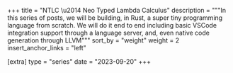 +++
title = "NTLC \u2014 Neo Typed Lambda Calculus"
description = """In this series of posts, we will be building, in Rust, a super tiny programming language
from scratch. We will do it end to end including basic VSCode integration support through a language server, and, even native code generation through LLVM"""
sort_by = "weight"
weight = 2
insert_anchor_links = "left"

[extra]
type = "series"
date = "2023-09-20"
+++
